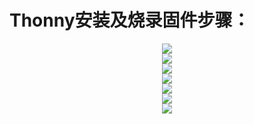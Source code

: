 # Thonny安装及烧录固件步骤：
<div align="center">
  <img src="https://github.com/zhou19830318/xiaozhi_micropython/blob/main/StepsForInstallation/Step%201.PNG">
</div>

<div align="center">
  <img src="https://github.com/zhou19830318/xiaozhi_micropython/blob/main/StepsForInstallation/Step%202.PNG">
</div>

<div align="center">
  <img src="https://github.com/zhou19830318/xiaozhi_micropython/blob/main/StepsForInstallation/Step%203.PNG">
</div>

<div align="center">
  <img src="https://github.com/zhou19830318/xiaozhi_micropython/blob/main/StepsForInstallation/Step%204.PNG">
</div>

<div align="center">
  <img src="https://github.com/zhou19830318/xiaozhi_micropython/blob/main/StepsForInstallation/Step%205.PNG">
</div>

<div align="center">
  <img src="https://github.com/zhou19830318/xiaozhi_micropython/blob/main/StepsForInstallation/Step%206.PNG">
</div>

<div align="center">
  <img src="https://github.com/zhou19830318/xiaozhi_micropython/blob/main/StepsForInstallation/Step%207.PNG">
</div>
